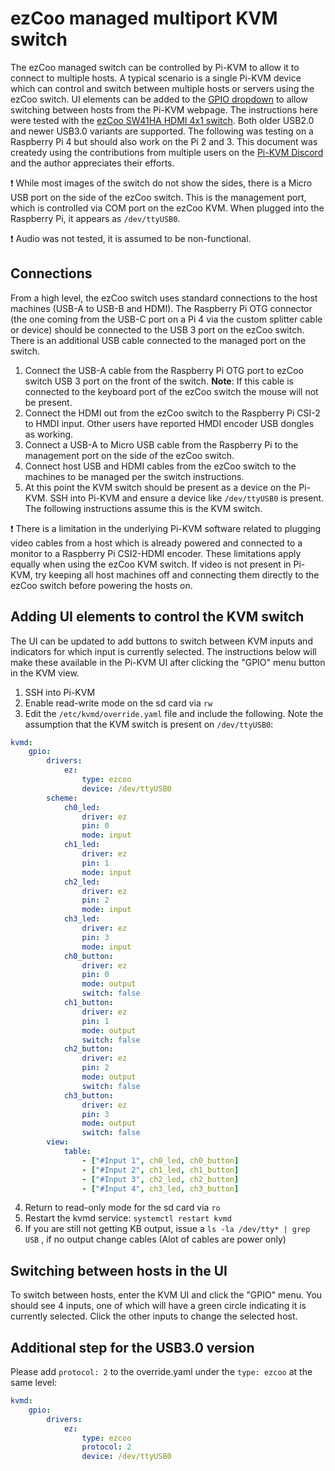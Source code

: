 # ezCoo managed multiport KVM switch

The ezCoo managed switch can be controlled by Pi-KVM to allow it to connect to multiple hosts. A typical scenario is a single Pi-KVM device which can control and switch between multiple hosts or servers using the ezCoo switch. UI elements can be added to the [GPIO dropdown](gpio.md) to allow switching between hosts from the Pi-KVM webpage. The instructions here were tested with the [ezCoo SW41HA HDMI 4x1 switch](https://www.easycoolav.com/products/hdmi20-switch-4x1-with-usb20-kvm-4-port-usbsupport-4k60hz-444-and-hdr-audio-breakout). Both older USB2.0 and newer USB3.0 variants are supported. The following was testing on a Raspberry Pi 4 but should also work on the Pi 2 and 3. This document was createdy using the contributions from multiple users on the [Pi-KVM Discord](https://discord.gg/bpmXfz5) and the author appreciates their efforts.

:exclamation: While most images of the switch do not show the sides, there is a Micro USB port on the side of the ezCoo switch. This is the management port, which is controlled via COM port on the ezCoo KVM.  When plugged into the Raspberry Pi, it appears as `/dev/ttyUSB0`.

:exclamation: Audio was not tested, it is assumed to be non-functional.

## Connections
From a high level, the ezCoo switch uses standard connections to the host machines (USB-A to USB-B and HDMI). The Raspberry Pi OTG connector (the one coming from the USB-C port on a Pi 4 via the custom splitter cable or device) should be connected to the USB 3 port on the ezCoo switch. There is an additional USB cable connected to the managed port on the switch.

1. Connect the USB-A cable from the Raspberry Pi OTG port to ezCoo switch USB 3 port on the front of the switch. **Note**: If this cable is connected to the keyboard port of the ezCoo switch the mouse will not be present.
2. Connect the HDMI out from the ezCoo switch to the Raspberry Pi CSI-2 to HMDI input. Other users have reported HMDI encoder USB dongles as working.
3. Connect a USB-A to Micro USB cable from the Raspberry Pi to the management port on the side of the ezCoo switch.
4. Connect host USB and HDMI cables from the ezCoo switch to the machines to be managed per the switch instructions.
5. At this point the KVM switch should be present as a device on the Pi-KVM. SSH into Pi-KVM and ensure a device like `/dev/ttyUSB0` is present. The following instructions assume this is the KVM switch.

:exclamation: There is a limitation in the underlying Pi-KVM software related to plugging video cables from a host which is already powered and connected to a monitor to a Raspberry Pi CSI2-HDMI encoder. These limitations apply equally when using the ezCoo KVM switch. If video is not present in Pi-KVM, try keeping all host machines off and connecting them directly to the ezCoo switch before powering the hosts on.

## Adding UI elements to control the KVM switch
The UI can be updated to add buttons to switch between KVM inputs and indicators for which input is currently selected.  The instructions below will make these available in the Pi-KVM UI after clicking the "GPIO" menu button in the KVM view.

1. SSH into Pi-KVM
2. Enable read-write mode on the sd card via `rw`
3. Edit the `/etc/kvmd/override.yaml` file and include the following. Note the assumption that the KVM switch is present on `/dev/ttyUSB0`:
```yaml
kvmd:
    gpio:
        drivers:
            ez:
                type: ezcoo
                device: /dev/ttyUSB0
        scheme:
            ch0_led:
                driver: ez
                pin: 0
                mode: input
            ch1_led:
                driver: ez
                pin: 1
                mode: input
            ch2_led:
                driver: ez
                pin: 2
                mode: input
            ch3_led:
                driver: ez
                pin: 3
                mode: input
            ch0_button:
                driver: ez
                pin: 0
                mode: output
                switch: false
            ch1_button:
                driver: ez
                pin: 1
                mode: output
                switch: false
            ch2_button:
                driver: ez
                pin: 2
                mode: output
                switch: false
            ch3_button:
                driver: ez
                pin: 3
                mode: output
                switch: false
        view:
            table:
                - ["#Input 1", ch0_led, ch0_button]
                - ["#Input 2", ch1_led, ch1_button]
                - ["#Input 3", ch2_led, ch2_button]
                - ["#Input 4", ch3_led, ch3_button]
  ```
4. Return to read-only mode for the sd card via `ro`
5. Restart the kvmd service: `systemctl restart kvmd`
6. If you are still not getting KB output, issue a ```ls -la /dev/tty* | grep USB``` , if no output change cables (Alot of cables are power only)

## Switching between hosts in the UI

To switch between hosts, enter the KVM UI and click the "GPIO" menu.  You should see 4 inputs, one of which will have a green circle indicating it is currently selected.  Click the other inputs to change the selected host.

## Additional step for the USB3.0 version

Please add ```protocol: 2``` to the override.yaml under the ```type: ezcoo``` at the same level:

```yaml
kvmd:
    gpio:
        drivers:
            ez:
                type: ezcoo
                protocol: 2
                device: /dev/ttyUSB0
 ```
